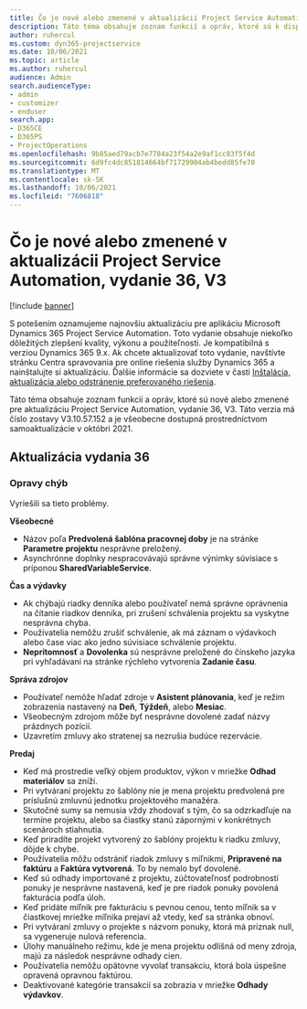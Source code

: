 ```yaml
---
title: Čo je nové alebo zmenené v aktualizácii Project Service Automation, vydanie 36, V3
description: Táto téma obsahuje zoznam funkcií a opráv, ktoré sú k dispozícii v aktualizácii Microsoft Dynamics 365 Project Service Automation, vydanie 36, V3.
author: ruhercul
ms.custom: dyn365-projectservice
ms.date: 10/06/2021
ms.topic: article
ms.author: ruhercul
audience: Admin
search.audienceType:
- admin
- customizer
- enduser
search.app:
- D365CE
- D365PS
- ProjectOperations
ms.openlocfilehash: 9b85aed79acb7e7784a23f54a2e9af1cc83f5f4d
ms.sourcegitcommit: 6d9fc4dc851814664bf71729904ab4bedd85fe70
ms.translationtype: MT
ms.contentlocale: sk-SK
ms.lasthandoff: 10/06/2021
ms.locfileid: "7606818"
---
```

# <a name="whats-new-or-changed-in-project-service-automation-update-release-36-v3"></a>Čo je nové alebo zmenené v aktualizácii Project Service Automation, vydanie 36, V3

[!include [banner](../includes/psa-now-project-operations.md)]

S potešením oznamujeme najnovšiu aktualizáciu pre aplikáciu Microsoft Dynamics 365 Project Service Automation. Toto vydanie obsahuje niekoľko dôležitých zlepšení kvality, výkonu a použiteľnosti. Je kompatibilná s verziou Dynamics 365 9.x. Ak chcete aktualizovať toto vydanie, navštívte stránku Centra spravovania pre online riešenia služby Dynamics 365 a nainštalujte si aktualizáciu. Ďalšie informácie sa dozviete v časti [Inštalácia, aktualizácia alebo odstránenie preferovaného riešenia](/power-platform/admin/install-remove-preferred-solution).

Táto téma obsahuje zoznam funkcií a opráv, ktoré sú nové alebo zmenené pre aktualizáciu Project Service Automation, vydanie 36, V3. Táto verzia má číslo zostavy V3.10.57.152 a je všeobecne dostupná prostredníctvom samoaktualizácie v októbri 2021.

## <a name="update-release-36"></a>Aktualizácia vydania 36

### <a name="bug-fixes"></a>Opravy chýb

Vyriešili sa tieto problémy.

**Všeobecné**
- Názov poľa **Predvolená šablóna pracovnej doby** je na stránke **Parametre projektu** nesprávne preložený.
- Asynchrónne doplnky nespracovávajú správne výnimky súvisiace s príponou **SharedVariableService**.

**Čas a výdavky**
- Ak chýbajú riadky denníka alebo používateľ nemá správne oprávnenia na čítanie riadkov denníka, pri zrušení schválenia projektu sa vyskytne nesprávna chyba.
- Používatelia nemôžu zrušiť schválenie, ak má záznam o výdavkoch alebo čase viac ako jedno súvisiace schválenie projektu.
- **Neprítomnosť** a **Dovolenka** sú nesprávne preložené do čínskeho jazyka pri vyhľadávaní na stránke rýchleho vytvorenia **Zadanie času**.

**Správa zdrojov**
- Používateľ nemôže hľadať zdroje v **Asistent plánovania**, keď je režim zobrazenia nastavený na **Deň**, **Týždeň**, alebo **Mesiac**.
- Všeobecným zdrojom môže byť nesprávne dovolené zadať názvy prázdnych pozícií. 
- Uzavretím zmluvy ako stratenej sa nezrušia budúce rezervácie.

**Predaj**
- Keď má prostredie veľký objem produktov, výkon v mriežke **Odhad materiálov** sa zníži.
- Pri vytváraní projektu zo šablóny nie je mena projektu predvolená pre príslušnú zmluvnú jednotku projektového manažéra.
- Skutočné sumy sa nemusia vždy zhodovať s tým, čo sa odzrkadľuje na termíne projektu, alebo sa čiastky stanú zápornými v konkrétnych scenároch stiahnutia.
- Keď priradíte projekt vytvorený zo šablóny projektu k riadku zmluvy, dôjde k chybe.
- Používatelia môžu odstrániť riadok zmluvy s míľnikmi, **Pripravené na faktúru** a **Faktúra vytvorená**. To by nemalo byť dovolené.
- Keď sú odhady importované z projektu, zúčtovateľnosť podrobností ponuky je nesprávne nastavená, keď je pre riadok ponuky povolená fakturácia podľa úloh.
- Keď pridáte míľnik pre fakturáciu s pevnou cenou, tento míľnik sa v čiastkovej mriežke míľnika prejaví až vtedy, keď sa stránka obnoví.
- Pri vytváraní zmluvy o projekte s názvom ponuky, ktorá má príznak null, sa vygeneruje nulová referencia.
- Úlohy manuálneho režimu, kde je mena projektu odlišná od meny zdroja, majú za následok nesprávne odhady cien.
- Používatelia nemôžu opätovne vyvolať transakciu, ktorá bola úspešne opravená opravnou faktúrou.
- Deaktivované kategórie transakcií sa zobrazia v mriežke **Odhady výdavkov**.



